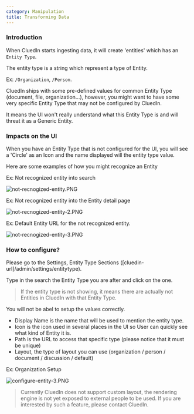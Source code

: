 ```yaml
---
category: Manipulation
title: Transforming Data
---
```


### Introduction

When CluedIn starts ingesting data, it will create 'entities' which has an `Entity Type`.

The entity type is a string which represent a type of Entity.

Ex: `/Organization`, `/Person`.

CluedIn ships with some pre-defined values for common Entity Type (document, file, organization...), however, you might want to have some very specific Entity Type that may not be configured by CluedIn.

It means the UI won't really understand what this Entity Type is and will threat it as a Generic Entity.

### Impacts on the UI

When you have an Entity Type that is not configured for the UI, you will see a 'Circle' as an Icon and the name displayed will the entity type value.

Here are some examples of how you might recognize an Entity 

Ex: Not recognized entity into search

![not-recnogized-entity.PNG](/docs/20-Preparation/not-recognized-entity.PNG)

Ex: Not recognized entity into the Entity detail page

![not-recnogized-entity-2.PNG](/docs/20-Preparation/not-recognized-entity-2.PNG)

Ex: Default Entity URL for the not recognized entity.

![not-recnogized-entity-3.PNG](/docs/20-Preparation/not-recognized-entity-3.PNG)


### How to configure?

Please go to the Settings, Entity Type Sections ([cluedin-url]/admin/settings/entitytype).

Type in the search the Entity Type you are after and click on the one.

> If the entity type is not showing, it means there are actually not Entities in CluedIn with that Entity Type.

You will not be abel to setup the values correctly.

- Display Name is the name that will be used to mention the entity type.
- Icon is the icon used in several places in the UI so User can quickly see what kind of Entity it is.
- Path is the URL to access that specific type (please notice that it must be unique)
- Layout, the type of layout you can use (organization / person / document / discussion / default)

Ex: Organization Setup

![configure-entity-3.PNG](/docs/20-Preparation/configure-entity-3.PNG)

> Currently CluedIn does not support custom layout, the rendering engine is not yet exposed to external people to be used. If you are interested by such a feature, please contact CluedIn.

